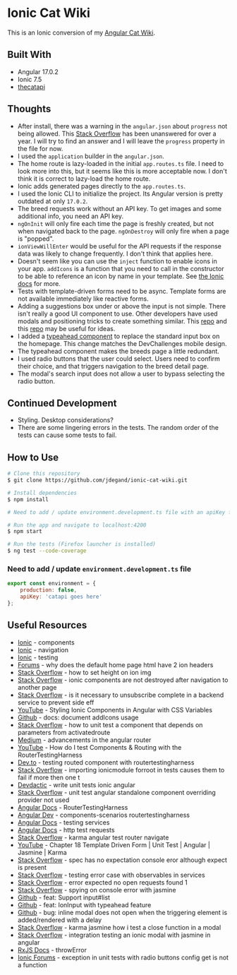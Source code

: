 # Ionic Cat Wiki

This is an Ionic conversion of my [Angular Cat Wiki](https://github.com/jdegand/angular-cat-wiki).  

## Built With

- Angular 17.0.2
- Ionic 7.5
- [thecatapi](https://developers.thecatapi.com/view-account/ylX4blBYT9FaoVd6OhvR?report=bOoHBz-8t)

## Thoughts

- After install, there was a warning in the `angular.json` about `progress` not being allowed.  This [Stack Overflow](https://stackoverflow.com/questions/71711355/ionic-6-ci-property-progress-is-not-allowed) has been unanswered for over a year.  I will try to find an answer and I will leave the `progress` property in the file for now.  
- I used the `application` builder in the `angular.json`.
- The home route is lazy-loaded in the initial `app.routes.ts` file.  I need to look more into this, but it seems like this is more acceptable now.  I don't think it is correct to lazy-load the home route. 
- Ionic adds generated pages directly to the `app.routes.ts`.   
- I used the Ionic CLI to initialize the project.  Its Angular version is pretty outdated at only `17.0.2`.   
- The breed requests work without an API key. To get images and some additional info, you need an API key.  
- `ngOnInit` will only fire each time the page is freshly created, but not when navigated back to the page. `ngOnDestroy` will only fire when a page is "popped".
- `ionViewWillEnter` would be useful for the API requests if the response data was likely to change frequently.  I don't think that applies here.  
- Doesn't seem like you can use the `inject` function to enable icons in your app.  `addIcons` is a function that you need to call in the constructor to be able to reference an icon by name in your template.  See [the Ionic docs](https://ionicframework.com/docs/angular/build-options#usage-with-standalone-based-applications) for more.  
- Tests with template-driven forms need to be async.  Template forms are not available immediately like reactive forms.  
- Adding a suggestions box under or above the input is not simple.  There isn't really a good UI component to use. Other developers have used modals and positioning tricks to create something similar. This [repo](https://github.com/guylabs/ion-autocomplete) and this [repo](https://github.com/saty932/ionic2-searchbar-suggestions-above-content) may be useful for ideas.    
- I added a [typeahead component](https://ionicframework.com/docs/api/select#typeahead-component) to replace the standard input box on the homepage.  This change matches the DevChallenges mobile design.   
- The typeahead component makes the breeds page a little redundant.  
-  I used radio buttons that the user could select. Users need to confirm their choice, and that triggers navigation to the breed detail page.  
- The modal's search input does not allow a user to bypass selecting the radio button.    

## Continued Development

- Styling.  Desktop considerations?
- There are some lingering errors in the tests.  The random order of the tests can cause some tests to fail.  

## How to Use

```bash
# Clone this repository
$ git clone https://github.com/jdegand/ionic-cat-wiki.git

# Install dependencies
$ npm install

# Need to add / update environment.development.ts file with an apiKey from thecatapi

# Run the app and navigate to localhost:4200
$ npm start

# Run the tests (Firefox launcher is installed)
$ ng test --code-coverage
```

### Need to add / update `environment.development.ts` file 

```javascript
export const environment = {
    production: false,
    apiKey: 'catapi goes here'
};
```

## Useful Resources

- [Ionic](https://ionicframework.com/docs/components) - components
- [Ionic](https://ionic-5-full-starter-app-docs.ionicthemes.com/navigation) - navigation
- [Ionic](https://ionicframework.com/docs/angular/testing) - testing
- [Forums](https://forum.ionicframework.com/t/why-does-the-default-home-page-html-have-2-ion-headers/193703/6) - why does the default home page html have 2 ion headers
- [Stack Overflow](https://stackoverflow.com/questions/55811502/how-to-set-height-on-ion-img) - how to set height on ion img
- [Stack Overflow](https://stackoverflow.com/questions/52539823/ionic-components-are-not-destroyed-after-navigation-to-another-page) - ionic components are not destroyed after navigation to another page
- [Stack Overflow](https://stackoverflow.com/questions/61104129/is-it-necessary-to-unsubscribe-complete-in-a-backend-service-to-prevent-side-eff) - is it necessary to unsubscribe complete in a backend service to prevent side eff
- [YouTube](https://www.youtube.com/watch?v=nxA5Y1pR-dI) - Styling Ionic Components in Angular with CSS Variables
- [Github](https://github.com/ionic-team/ionicons/issues/887) - docs: document addIcons usage
- [Stack Overflow](https://stackoverflow.com/questions/38356084/how-to-unit-test-a-component-that-depends-on-parameters-from-activatedroute) - how to unit test a component that depends on parameters from activatedroute
- [Medium](https://blog.angular.io/advancements-in-the-angular-router-5d69ec4c032) - advancements in the angular router
- [YouTube](https://www.youtube.com/watch?v=DsOxW9TKroo) - How do I test Components & Routing with the RouterTestingHarness
- [Dev.to](https://dev.to/this-is-angular/testing-routed-components-with-routertestingharness-22dl?source=post_page-----4760e83ffd80--------------------------------) - testing routed component with routertestingharness
- [Stack Overflow](https://stackoverflow.com/questions/71133600/importing-ionicmodule-forroot-in-tests-causes-them-to-fail-if-more-then-one-t) - importing ionicmodule forroot in tests causes them to fail if more then one t
- [Devdactic](https://devdactic.com/write-unit-tests-ionic-angular) - write unit tests ionic angular
- [Stack Overflow](https://stackoverflow.com/questions/77395557/unit-test-angular-standalone-component-overriding-provider-not-used) - unit test angular standalone component overriding provider not used
- [Angular Docs](https://angular.io/api/router/testing/RouterTestingHarness) - RouterTestingHarness
- [Angular Dev](https://angular.dev/guide/testing/components-scenarios#testing-with-the-routertestingharness) - components-scenarios routertestingharness
- [Angular Docs](https://angular.io/guide/testing-services) - testing services
- [Angular Docs](https://angular.io/guide/http-test-requests) - http test requests
- [Stack Overflow](https://stackoverflow.com/questions/76429458/karma-angular-test-router-navigate) - karma angular test router navigate
- [YouTube](https://www.youtube.com/watch?v=GT8NXCQRXTw) - Chapter 18 Template Driven Form | Unit Test | Angular | Jasmine | Karma
- [Stack Overflow](https://stackoverflow.com/questions/54642650/spec-has-no-expectation-console-error-although-expect-is-present) - spec has no expectation console eror although expect is present
- [Stack Overflow](https://stackoverflow.com/questions/39960146/testing-error-case-with-observables-in-services) - testing error case with observables in services
- [Stack Overflow](https://stackoverflow.com/questions/49430213/error-expected-no-open-requests-found-1) - error expected no open requests found 1
- [Stack Overflow](https://stackoverflow.com/questions/14519203/spying-on-console-error-with-jasmine) - spying on console error with jasmine
- [Github](https://github.com/ionic-team/ionic-framework/issues/29217) - feat: Support input#list
- [Github](https://github.com/ionic-team/ionic-framework/issues/28634) - feat: IonInput with typeahead feature
- [Github](https://github.com/ionic-team/ionic-framework/issues/26648) - bug: inline modal does not open when the triggering element is added/rendered with a delay
- [Stack Overflow](https://stackoverflow.com/questions/70787011/karma-jasmine-how-i-test-a-close-function-in-a-modal) - karma jasmine how i test a close function in a modal
- [Stack Overflow](https://stackoverflow.com/questions/72473169/integration-testing-an-ionic-modal-with-jasmine-in-angular) - integration testing an ionic modal with jasmine in angular
- [RxJS Docs](https://rxjs.dev/api/index/function/throwError) - throwError
- [Ionic Forums](https://forum.ionicframework.com/t/exception-in-unit-tests-with-radio-buttons-config-get-is-not-a-function/208637) - exception in unit tests with radio buttons config get is not a function